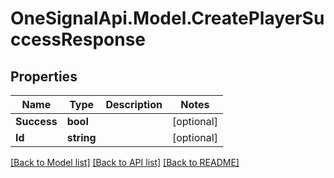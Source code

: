 # OneSignalApi.Model.CreatePlayerSuccessResponse

## Properties

Name | Type | Description | Notes
------------ | ------------- | ------------- | -------------
**Success** | **bool** |  | [optional] 
**Id** | **string** |  | [optional] 

[[Back to Model list]](../README.md#documentation-for-models) [[Back to API list]](../README.md#documentation-for-api-endpoints) [[Back to README]](../README.md)

